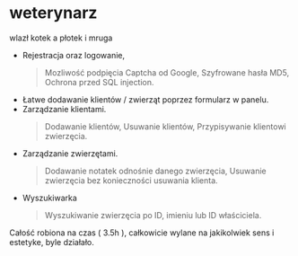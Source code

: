 # weterynarz
wlazł kotek a płotek i mruga

- Rejestracja oraz logowanie,
  > Mozliwość podpięcia Captcha od Google,
  > Szyfrowane hasła MD5,
  > Ochrona przed SQL injection.
- Łatwe dodawanie klientów / zwierząt poprzez formularz w panelu.
- Zarządzanie klientami.
  > Dodawanie klientów,
  > Usuwanie klientów,
  > Przypisywanie klientowi zwierzęcia.
- Zarządzanie zwierzętami.
  > Dodawanie notatek odnośnie danego zwierzęcia,
  > Usuwanie zwierzęcia bez konieczności usuwania klienta.
- Wyszukiwarka
  > Wyszukiwanie zwierzęcia po ID, imieniu lub ID właściciela.
  
Całość robiona na czas ( 3.5h ), całkowicie wylane na jakikolwiek sens i estetyke, byle działało.
